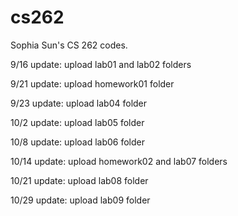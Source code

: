 # cs262
Sophia Sun's CS 262 codes.

9/16 update: upload lab01 and lab02 folders

9/21 update: upload homework01 folder

9/23 update: upload lab04 folder

10/2 update: upload lab05 folder

10/8 update: upload lab06 folder

10/14 update: upload homework02 and lab07 folders

10/21 update: upload lab08 folder

10/29 update: upload lab09 folder
